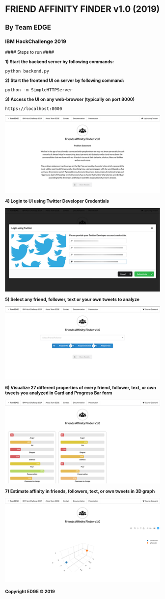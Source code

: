 # FRIEND AFFINITY FINDER v1.0 (2019) #
## By Team EDGE ##
### IBM HackChallenge 2019 ###
</hr>
#### Steps to run ####

**1) Start the backend server by following commands:**
<pre>python backend.py</pre>

**2) Start the frontend UI on server by following command:**
<pre>python -m SimpleHTTPServer</pre>

**3) Access the UI on any web-browser (typically on port 8000)**
<pre>https://localhost:8000</pre>

![Dashboard](https://github.com/gary1998/ibm-hackathon-2019/blob/master/dashboard.png)

**4) Login to UI using Twitter Developer Credentials**

![Login](https://github.com/gary1998/ibm-hackathon-2019/blob/master/login.png)

**5) Select any friend, follower, text or your own tweets to analyze**

![Analysis](https://github.com/gary1998/ibm-hackathon-2019/blob/master/ff.png)

**6) Visualize 27 different properties of every friend, follower, text, or own tweets you analyzed in Card and Progress Bar form**

![Cards](https://github.com/gary1998/ibm-hackathon-2019/blob/master/cards.png)


**7) Estimate affinity in friends, followers, text, or own tweets in 3D graph**

![3D Affinity Graph](https://github.com/gary1998/ibm-hackathon-2019/blob/master/graph.png)


#### Copyright EDGE &copy; 2019 #### 
